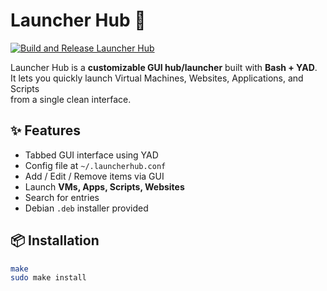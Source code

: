 # Launcher Hub 🚀

[![Build and Release Launcher Hub](https://github.com/Redsonbabytiger/launcherhub/actions/workflows/deb-build.yml/badge.svg)](https://github.com/Redsonbabytiger/launcherhub/actions/workflows/deb-build.yml)

Launcher Hub is a **customizable GUI hub/launcher** built with **Bash + YAD**.  
It lets you quickly launch Virtual Machines, Websites, Applications, and Scripts  
from a single clean interface.  

## ✨ Features
- Tabbed GUI interface using YAD
- Config file at `~/.launcherhub.conf`
- Add / Edit / Remove items via GUI
- Launch **VMs, Apps, Scripts, Websites**
- Search for entries
- Debian `.deb` installer provided

## 📦 Installation
```bash
make
sudo make install
